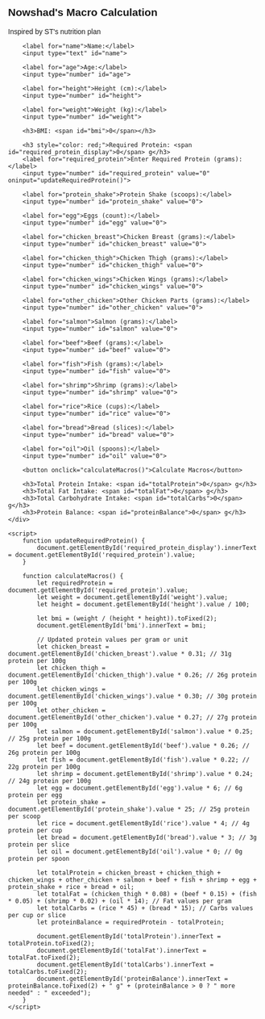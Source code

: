 
<html lang="en">
<head>
    <meta charset="UTF-8">
    <meta name="viewport" content="width=device-width, initial-scale=1.0">
    <title>Nowshad's Macro Calculation</title>
    <style>
        body { font-family: Arial, sans-serif; margin: 20px; }
        .container { max-width: 500px; margin: auto; }
        input, button { margin: 10px 0; padding: 10px; width: 100%; }
    </style>
</head>
<body>
    <div class="container">
        <h2>Nowshad's Macro Calculation</h2>
        <p>Inspired by ST's nutrition plan</p>
        
        <label for="name">Name:</label>
        <input type="text" id="name">
        
        <label for="age">Age:</label>
        <input type="number" id="age">
        
        <label for="height">Height (cm):</label>
        <input type="number" id="height">
        
        <label for="weight">Weight (kg):</label>
        <input type="number" id="weight">
        
        <h3>BMI: <span id="bmi">0</span></h3>
        
        <h3 style="color: red;">Required Protein: <span id="required_protein_display">0</span> g</h3>
        <label for="required_protein">Enter Required Protein (grams):</label>
        <input type="number" id="required_protein" value="0" oninput="updateRequiredProtein()">
        
        <label for="protein_shake">Protein Shake (scoops):</label>
        <input type="number" id="protein_shake" value="0">
        
        <label for="egg">Eggs (count):</label>
        <input type="number" id="egg" value="0">
        
        <label for="chicken_breast">Chicken Breast (grams):</label>
        <input type="number" id="chicken_breast" value="0">
        
        <label for="chicken_thigh">Chicken Thigh (grams):</label>
        <input type="number" id="chicken_thigh" value="0">
        
        <label for="chicken_wings">Chicken Wings (grams):</label>
        <input type="number" id="chicken_wings" value="0">
        
        <label for="other_chicken">Other Chicken Parts (grams):</label>
        <input type="number" id="other_chicken" value="0">
        
        <label for="salmon">Salmon (grams):</label>
        <input type="number" id="salmon" value="0">
        
        <label for="beef">Beef (grams):</label>
        <input type="number" id="beef" value="0">
        
        <label for="fish">Fish (grams):</label>
        <input type="number" id="fish" value="0">
        
        <label for="shrimp">Shrimp (grams):</label>
        <input type="number" id="shrimp" value="0">
        
        <label for="rice">Rice (cups):</label>
        <input type="number" id="rice" value="0">
        
        <label for="bread">Bread (slices):</label>
        <input type="number" id="bread" value="0">
        
        <label for="oil">Oil (spoons):</label>
        <input type="number" id="oil" value="0">
        
        <button onclick="calculateMacros()">Calculate Macros</button>
        
        <h3>Total Protein Intake: <span id="totalProtein">0</span> g</h3>
        <h3>Total Fat Intake: <span id="totalFat">0</span> g</h3>
        <h3>Total Carbohydrate Intake: <span id="totalCarbs">0</span> g</h3>
        <h3>Protein Balance: <span id="proteinBalance">0</span> g</h3>
    </div>

    <script>
        function updateRequiredProtein() {
            document.getElementById('required_protein_display').innerText = document.getElementById('required_protein').value;
        }

        function calculateMacros() {
            let requiredProtein = document.getElementById('required_protein').value;
            let weight = document.getElementById('weight').value;
            let height = document.getElementById('height').value / 100;
            
            let bmi = (weight / (height * height)).toFixed(2);
            document.getElementById('bmi').innerText = bmi;
            
            // Updated protein values per gram or unit
            let chicken_breast = document.getElementById('chicken_breast').value * 0.31; // 31g protein per 100g
            let chicken_thigh = document.getElementById('chicken_thigh').value * 0.26; // 26g protein per 100g
            let chicken_wings = document.getElementById('chicken_wings').value * 0.30; // 30g protein per 100g
            let other_chicken = document.getElementById('other_chicken').value * 0.27; // 27g protein per 100g
            let salmon = document.getElementById('salmon').value * 0.25; // 25g protein per 100g
            let beef = document.getElementById('beef').value * 0.26; // 26g protein per 100g
            let fish = document.getElementById('fish').value * 0.22; // 22g protein per 100g
            let shrimp = document.getElementById('shrimp').value * 0.24; // 24g protein per 100g
            let egg = document.getElementById('egg').value * 6; // 6g protein per egg
            let protein_shake = document.getElementById('protein_shake').value * 25; // 25g protein per scoop
            let rice = document.getElementById('rice').value * 4; // 4g protein per cup
            let bread = document.getElementById('bread').value * 3; // 3g protein per slice
            let oil = document.getElementById('oil').value * 0; // 0g protein per spoon
            
            let totalProtein = chicken_breast + chicken_thigh + chicken_wings + other_chicken + salmon + beef + fish + shrimp + egg + protein_shake + rice + bread + oil;
            let totalFat = (chicken_thigh * 0.08) + (beef * 0.15) + (fish * 0.05) + (shrimp * 0.02) + (oil * 14); // Fat values per gram
            let totalCarbs = (rice * 45) + (bread * 15); // Carbs values per cup or slice
            let proteinBalance = requiredProtein - totalProtein;
            
            document.getElementById('totalProtein').innerText = totalProtein.toFixed(2);
            document.getElementById('totalFat').innerText = totalFat.toFixed(2);
            document.getElementById('totalCarbs').innerText = totalCarbs.toFixed(2);
            document.getElementById('proteinBalance').innerText = proteinBalance.toFixed(2) + " g" + (proteinBalance > 0 ? " more needed" : " exceeded");
        }
    </script>
</body>
</html>
